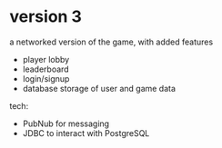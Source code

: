 # version 3

a networked version of the game, with added features
- player lobby 
- leaderboard 
- login/signup
- database storage of user and game data

tech:
- PubNub for messaging
- JDBC to interact with PostgreSQL 
